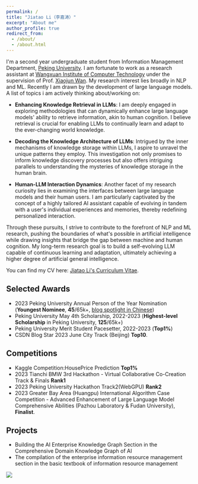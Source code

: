 ```yaml
---
permalink: /
title: "Jiatao Li（李嘉涛）"
excerpt: "About me"
author_profile: true
redirect_from: 
  - /about/
  - /about.html
---
```


I'm a second year undergraduate student from Information Management Department, [Peking University](https://www.pku.edu.cn/). I am fortunate to work as a research assistant at [Wangxuan Institute of Computer Technology](https://www.icst.pku.edu.cn/english/home/index.htm) under the supervision of Prof. [Xiaojun Wan](https://wanxiaojun.github.io/). My research interest lies broadly in NLP and ML. Recently I am drawn by the development of large language models. A list of topics i am actively thinking about/working on: 
- **Enhancing Knowledge Retrieval in LLMs**: I am deeply engaged in exploring methodologies that can dynamically enhance large language models' ability to retrieve information, akin to human cognition. I believe retrieval is crucial for enabling LLMs to continually learn and adapt to the ever-changing world knowledge.

- **Decoding the Knowledge Architecture of LLMs**: Intrigued by the inner mechanisms of knowledge storage within LLMs, I aspire to unravel the unique patterns they employ. This investigation not only promises to inform knowledge discovery processes but also offers intriguing parallels to understanding the mysteries of knowledge storage in the human brain.

- **Human-LLM Interaction Dynamics**: Another facet of my research curiosity lies in examining the interfaces between large language models and their human users. I am particularly captivated by the concept of a highly tailored AI assistant capable of evolving in tandem with a user's individual experiences and memories, thereby redefining personalized interaction.

Through these pursuits, I strive to contribute to the forefront of NLP and ML research, pushing the boundaries of what's possible in artificial intelligence while drawing insights that bridge the gap between machine and human cognition. My long-term research goal is to build a self-evolving LLM capable of continuous learning and adaptation, ultimately achieving a higher degree of artificial general intelligence.

You can find my CV here: [Jiatao Li's Curriculum Vitae](../assets/Curriculum_Vitae.pdf).

## Selected Awards
- 2023 Peking University Annual Person of the Year Nomination (**Youngest Nominee**, **45**/65k+, [blog spotlight in Chinese](https://mp.weixin.qq.com/s/9AX7mmZwutBP2PtUydvezg))
- Peking University May 4th Scholarship, 2022-2023 (**Highest-level Scholarship** in Peking University, **125**/65k+)
- Peking University Merit Student Pacesetter, 2022-2023 (**Top1%**)
- CSDN Blog Star 2023 June City Track (Beijing) **Top10**.



## Competitions
- Kaggle Competition:HousePrice Prediction **Top1%**
- 2023 Tianchi BMW 3rd Hackathon - Virtual Collaborative Co-Creation Track & Finals **Rank1**
- 2023 Peking University Hackathon Track2(WebGPU) **Rank2**
- 2023 Greater Bay Area (Huangpu) International Algorithm Case Competition - Advanced Enhancement of Large Language Model Comprehensive Abilities (Pazhou Laboratory & Fudan University), **Finalist**.
  
## Projects
- Building the AI Enterprise Knowledge Graph Section in the Comprehensive Domain Knowledge Graph of AI
- The compilation of the enterprise information resource management section in the basic textbook of information resource management


<a href='https://clustrmaps.com/site/1bzs6'  title='Visit tracker'>
  <img src='//clustrmaps.com/map_v2.png?d=MtsfYgtIlqtL9wcmZXok1hKh3RwcTQtk7gMG3_8hsCI&cl=ffffff&w=a'/>
</a>



<!-- [Email](mailto:2200016651@stu.pku.edu.cn) / [Github](https://github.com/leejamesss) / [Wechat](../images/wechat.jpg) / [CSDN](https://blog.csdn.net/m0_72410588?spm=1000.2115.3001.5343) -->

